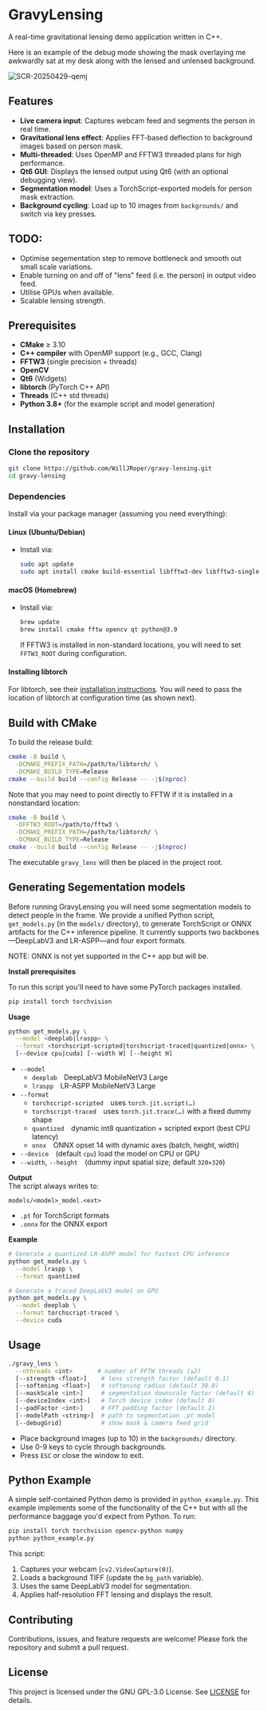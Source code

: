 # GravyLensing

A real-time gravitational lensing demo application written in C++.

Here is an example of the debug mode showing the mask overlaying me awkwardly sat at my desk along with the lensed and unlensed background.

![SCR-20250429-qemj](https://github.com/user-attachments/assets/39f96883-53b8-4d13-b399-3d390bf4328f)

## Features

- **Live camera input**: Captures webcam feed and segments the person in real time.
- **Gravitational lens effect**: Applies FFT-based deflection to background images based on person mask.
- **Multi-threaded**: Uses OpenMP and FFTW3 threaded plans for high performance.
- **Qt6 GUI**: Displays the lensed output using Qt6 (with an optional debugging view).
- **Segmentation model**: Uses a TorchScript-exported models for person mask extraction.
- **Background cycling**: Load up to 10 images from `backgrounds/` and switch via key presses.

## TODO:

- Optimise segementation step to remove bottleneck and smooth out small scale variations.
- Enable turning on and off of "lens" feed (i.e. the person) in output video feed.
- Utilise GPUs when available.
- Scalable lensing strength.

## Prerequisites

- **CMake** ≥ 3.10
- **C++ compiler** with OpenMP support (e.g., GCC, Clang)
- **FFTW3** (single precision + threads)
- **OpenCV**
- **Qt6** (Widgets)
- **libtorch** (PyTorch C++ API)
- **Threads** (C++ std threads)
- **Python 3.8+** (for the example script and model generation)

## Installation

### Clone the repository

```bash
git clone https://github.com/WillJRoper/gravy-lensing.git
cd gravy-lensing
```

### Dependencies

Install via your package manager (assuming you need everything):

#### Linux (Ubuntu/Debian)

- Install via:
  ```bash
  sudo apt update
  sudo apt install cmake build-essential libfftw3-dev libfftw3-single3 libopencv-dev qt6-base-dev python3 python3-venv python3-pip
  ```

#### macOS (Homebrew)

- Install via:

  ```bash
  brew update
  brew install cmake fftw opencv qt python@3.9
  ```

  If FFTW3 is installed in non-standard locations, you will need to set `FFTW3_ROOT` during configuration.

#### Installing libtorch

For libtorch, see their [installation instructions](https://pytorch.org/). You will need to pass the location of libtorch at configuration time (as shown next).

## Build with CMake

   To build the release build:

   ```bash
   cmake -B build \
     -DCMAKE_PREFIX_PATH=/path/to/libtorch/ \
     -DCMAKE_BUILD_TYPE=Release
   cmake --build build --config Release -- -j$(nproc)
   ```

   Note that you may need to point directly to FFTW if it is installed in a nonstandard location:

   ```bash
   cmake -B build \
     -DFFTW3_ROOT=/path/to/fftw3 \
     -DCMAKE_PREFIX_PATH=/path/to/libtorch/ \
     -DCMAKE_BUILD_TYPE=Release
   cmake --build build --config Release -- -j$(nproc)
   ```

   The executable `gravy_lens` will then be placed in the project root.

## Generating Segementation models

Before running GravyLensing you will need some segmentation models to detect people in the frame. We provide a unified Python script, `get_models.py` (in the `models/` directory), to generate TorchScript or ONNX artifacts for the C++ inference pipeline. It currently supports two backbones—DeepLabV3 and LR-ASPP—and four export formats.

NOTE: ONNX is not yet supported in the C++ app but will be.

**Install prerequisites**

To run this script you'll need to have some PyTorch packages installed.

```bash
pip install torch torchvision
```

**Usage**

```bash
python get_models.py \
  --model <deeplab|lraspp> \
  --format <torchscript-scripted|torchscript-traced|quantized|onnx> \
  [--device cpu|cuda] [--width W] [--height H]
```

- `--model`
  - `deeplab` DeepLabV3 MobileNetV3 Large
  - `lraspp` LR-ASPP MobileNetV3 Large
- `--format`
  - `torchscript-scripted` uses `torch.jit.script(…)`
  - `torchscript-traced` uses `torch.jit.trace(…)` with a fixed dummy shape
  - `quantized` dynamic int8 quantization + scripted export (best CPU latency)
  - `onnx` ONNX opset 14 with dynamic axes (batch, height, width)
- `--device` (default `cpu`) load the model on CPU or GPU
- `--width`, `--height` (dummy input spatial size; default `320×320`)

**Output**  
The script always writes to:

```
models/<model>_model.<ext>
```

- `.pt` for TorchScript formats
- `.onnx` for the ONNX export

**Example**

```bash
# Generate a quantized LR-ASPP model for fastest CPU inference
python get_models.py \
  --model lraspp \
  --format quantized

# Generate a traced DeepLabV3 model on GPU
python get_models.py \
  --model deeplab \
  --format torchscript-traced \
  --device cuda
```

## Usage

```bash
./gravy_lens \
  --nthreads <int>       # number of FFTW threads (≥2)
  [--strength <float>]    # lens strength factor (default 0.1)
  [--softening <float>]   # softening radius (default 30.0)
  [--maskScale <int>]     # segmentation downscale factor (default 4)
  [--deviceIndex <int>]   # Torch device index (default 0)
  [--padFactor <int>]     # FFT padding factor (default 2)
  [--modelPath <string>]  # path to segmentation .pt model
  [--debugGrid]           # show mask & camera feed grid
```

- Place background images (up to 10) in the `backgrounds/` directory.
- Use 0-9 keys to cycle through backgrounds.
- Press `ESC` or close the window to exit.

## Python Example

A simple self-contained Python demo is provided in `python_example.py`. This example implements some of the functionality of the C++ but with all the performance baggage you'd expect from Python. To run:

```bash
pip install torch torchvision opencv-python numpy
python python_example.py
```

This script:

1. Captures your webcam (`cv2.VideoCapture(0)`).
2. Loads a background TIFF (update the `bg_path` variable).
3. Uses the same DeepLabV3 model for segmentation.
4. Applies half-resolution FFT lensing and displays the result.

## Contributing

Contributions, issues, and feature requests are welcome! Please fork the repository and submit a pull request.

## License

This project is licensed under the GNU GPL-3.0 License. See [LICENSE](LICENSE) for details.
